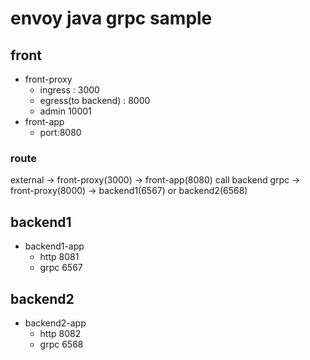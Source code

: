 # envoy java grpc sample

## front

+ front-proxy
    + ingress : 3000
    + egress(to backend) : 8000
    + admin 10001
+ front-app
    + port:8080

### route

external -> front-proxy(3000) -> front-app(8080) call backend grpc -> front-proxy(8000) -> backend1(6567) or backend2(6568) 

## backend1

+ backend1-app
    + http 8081
    + grpc 6567


## backend2

+ backend2-app
    + http 8082
    + grpc 6568

